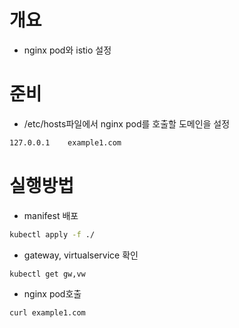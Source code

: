 # 개요
* nginx pod와 istio 설정

# 준비

* /etc/hosts파일에서 nginx pod를 호출할 도메인을 설정

```sh
127.0.0.1    example1.com
```

# 실행방법

* manifest 배포

```sh
kubectl apply -f ./
```

* gateway, virtualservice 확인

```sh
kubectl get gw,vw
```

* nginx pod호출

```sh
curl example1.com
```

